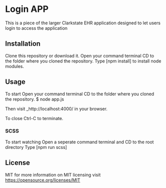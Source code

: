 # Login APP
This is a piece of the larger Clarkstate EHR application designed to let users login to access the application

## Installation

Clone this repository or download it.
Open your command terminal CD to the folder where you cloned the repository.
Type [npm install] to install node modules.

## Usage

To start
Open your command terminal CD to the folder where you cloned the repository.
$ node app.js

Then visit _http://localhost:4000/ in your browser.

To close
Ctrl-C to terminate.

### SCSS

To start watching
Open a seperate command terminal and CD to the root directory 
Type [npm run scss]

## License
MIT for more information on MIT licensing visit https://opensource.org/licenses/MIT
